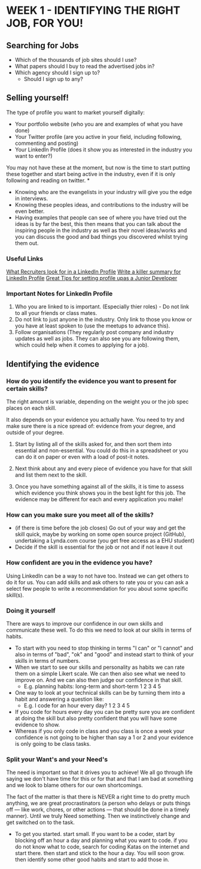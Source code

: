 # WEEK 1 - IDENTIFYING THE RIGHT JOB, FOR YOU!

## Searching for Jobs
* Which of the thousands of job sites should I use?
* What papers should I buy to read the advertised jobs in?
* Which agency should I sign up to?
    * Should I sign up to any?

## Selling yourself!

The type of profile you want to market yourself digitally:
* Your portfolio website (who you are and examples of what you have done)
* Your Twitter profile (are you active in your field, including following, commenting and posting)
* Your LinkedIn Profile (does it show you as interested in the industry you want to enter?)

You may not have these at the moment, but now is the time to start putting these together and start being active in the industry, even if it is only following and reading on twitter.
* 
* Knowing who are the evangelists in your industry will give you the edge in interviews.
* Knowing these peoples ideas, and contributions to the industry will be even better.
* Having examples that people can see of where you have tried out the ideas is by far the best, this then means that you can talk about the inspiring people in the industry as well as their novel ideas/works and you can discuss the good and bad things you discovered whilst trying them out.

### Useful Links

[What Recruiters look for in a LinkedIn Profile](https://www.fastcompany.com/3067594/this-is-what-recruiters-look-for-on-your-linkedin-profile)
[Write a killer summary for LinkedIn Profile](https://www.forbes.com/sites/williamarruda/2017/07/09/how-to-write-a-stellar-linkedin-summary/#83ac58e3067a)
[Great Tips for setting profile upas a Junior Developer](ttps://www.codementor.io/learn-programming/9-linkedin-profile-tips-for-junior-developers)

### Important Notes for LinkedIn Profile

1. Who you are linked to is important. (Especially thier roles) - Do not link to all your friends or class mates.
2. Do not link to just anyone in the industry. Only link to those you know or you have at least spoken to (use the meetups to advance this).
3. Follow organisations (They regularly post company and industry updates as well as jobs. They can also see you are following them, which could help when it comes to applying for a job).

## Identifying the evidence

### How do you identify the evidence you want to present for certain skills?
The right amount is variable, depending on the weight you or the job spec places on each skill. 

It also depends on your evidence you actually have. You need to try and make sure there is a nice spread of: evidence from your degree, and outside of your degree.

1. Start by listing all of the skills asked for, and then sort them into essential and non-essential. You could do this in a spreadsheet or you can do it on paper or even with a load of post-it notes.

2. Next think about any and every piece of evidence you have for that skill and list them next to the skill.

3. Once you have something against all of the skills, it is time to assess which evidence you think shows you in the best light for this job. The evidence may be different for each and every application you make!

### How can you make sure you meet all of the skills?
* (if there is time before the job closes) Go out of your way and get the skill quick, maybe by working on some open source project (GitHub), undertaking a Lynda.com course (you get free access as a EHU student)
* Decide if the skill is essential for the job or not and if not leave it out

### How confident are you in the evidence you have?
Using LinkedIn can be a way to not have too. Instead we can get others to do it for us. You can add skills and ask others to rate you or you can ask a select few people to write a recommendation for you about some specific skill(s).

### Doing it yourself
There are ways to improve our confidence in our own skills and communicate these well. To do this we need to look at our skills in terms of habits.

* To start with you need to stop thinking in terms "I can" or "I cannot" and also in terms of "bad", "ok" and "good" and instead start to think of your skills in terms of numbers.
* When we start to see our skills and personality as habits we can rate them on a simple Likert scale. We can then also see what we need to improve on. And we can also then judge our confidence in that skill.
    * E.g. planning habits: long-term and short-term 1 2 3 4 5
* One way to look at your technical skills can be by turning them into a habit and answering a question like:
    * E.g. I code for an hour every day? 1 2 3 4 5
* If you code for hours every day you can be pretty sure you are confident at doing the skill but also pretty confident that you will have some evidence to show. 
* Whereas if you only code in class and you class is once a week your confidence is not going to be higher than say a 1 or 2 and your evidence is only going to be class tasks.

### Split your Want's and your Need's
The need is important so that it drives you to achieve! We all go through life saying we don't have time for this or for that and that I am bad at something and we look to blame others for our own shortcomings.

The fact of the matter is that there is NEVER a right time to do pretty much anything, we are great procrastinators (a person who delays or puts things off — like work, chores, or other actions — that should be done in a timely manner). Until we truly Need something. Then we instinctively change and get switched on to the task.

* To get you started. start small. If you want to be a coder, start by blocking off an hour a day and planning what you want to code. if you do not know what to code, search for coding Katas on the internet and start there. then start and stick to the hour a day. You will soon grow. then identify some other good habits and start to add those in.


